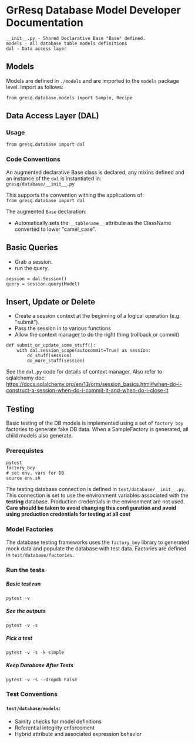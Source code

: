 # GrResq Database Model Developer Documentation
```
__init__.py - Shared Declarative Base "Base" defined.
models - All database table models definitions
dal - Data access layer
```

## Models

Models are defined in `./models` and are imported to the `models` package level.  Import as follows:
```
from gresq.database.models import Sample, Recipe
```

## Data Access Layer (DAL)
### Usage
```
from gresq.database import dal
```
### Code Conventions

An augmented declarative Base class is declared, any mixins defined and an instance of the `dal` is instantiated in:  
 `gresq/database/__init__.py`

 This supports the convention withing the applications of:  
 `from gresq.database import dal`  

 The augmented `Base` declaration:  
 * Automatically sets the `__tablename__` attribute as the ClassName converted to lower "camel_case".
  

## Basic Queries

* Grab a session. 
* run the query.
```
session = dal.Session()
query = session.query(Model)
```

## Insert, Update or Delete
* Create a session context at the beginning of a logical operation (e.g. "submit").
* Pass the session in to various functions
* Allow the context manager to do the right thing (rollback or commit)
```
def submit_or_update_some_stuff():
    with dal.session_scope(autocommit=True) as session:
        do_stuff(session)
        do_more_stuff(session)
```
See the `dal.py` code for details of context manager.  Also refer to sqlalchemy doc:   
 https://docs.sqlalchemy.org/en/13/orm/session_basics.html#when-do-i-construct-a-session-when-do-i-commit-it-and-when-do-i-close-it   

## Testing

Basic testing of the DB models is implemented using a set of `factory boy` factories to generate fake DB data.  When a SampleFactory is generated, all child models also generate.  

### Prerequistes
```
pytest
factory_boy
# set env. vars for DB
source env.sh
```
The testing database connection is defined in `test/database/__init__.py`.  This connection is set to use the environment variables associated with the **testing** database.  Production credentials in the environment are not used.  **Care should be taken to avoid changing this configuration and avoid using production credentials for testing at all cost**

### Model Factories
The database testing frameworks uses the `factory_boy` library to generated mock data and populate the database with test data.  Factories are defined in `test/database/factories`.


### Run the tests

##### Basic test run
```
pytest -v
```
##### See the outputs
```
pytest -v -s
```
##### Pick a test
```
pytest -v -s -k simple
```
##### Keep Database After Tests
```
pytest -v -s --dropdb False
```

### Test Conventions

#### `test/database/models`:

* Sainity checks for model definitions
* Referential integrity enforcement
* Hybrid attribute and associated expression behavior